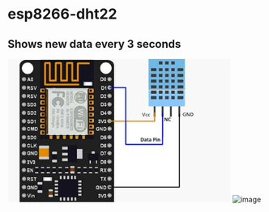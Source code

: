 # esp8266-dht22
Shows new data every 3 seconds
---------------------------------------------------------------------
![alt text](https://raw.githubusercontent.com/BunyaminEfe/esp8266-dht22/main/image.png)
![image](https://user-images.githubusercontent.com/30906513/216814310-b36b09d8-8f54-491b-aec5-c27497c72412.png)
